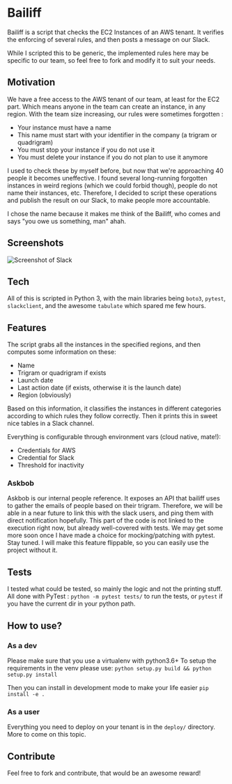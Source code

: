 # Bailiff
Bailiff is a script that checks the EC2 Instances of an AWS tenant. It verifies the enforcing of several rules, and then posts a message on our Slack. 

While I scripted this to be generic, the implemented rules here may be specific to our team, so feel free to fork and modify it to suit your needs.

## Motivation
We have a free access to the AWS tenant of our team, at least for the EC2 part. Which means anyone in the team can create an instance, in any region. With the team size increasing, our rules were sometimes forgotten : 
 - Your instance must have a name
 - This name must start with your identifier in the company (a trigram or quadrigram)
 - You must stop your instance if you do not use it
 - You must delete your instance if you do not plan to use it anymore

I used to check these by myself before, but now that we're approaching 40 people it becomes uneffective. I found several long-running forgotten instances in weird regions (which we could forbid though), people do not name their instances, etc. Therefore, I decided to script these operations and publish the result on our Slack, to make people more accountable.

I chose the name because it makes me think of the Bailiff, who comes and says "you owe us something, man" ahah.

## Screenshots
![Screenshot of Slack](/../screenshots/assets/capture.png?raw=true)

## Tech
All of this is scripted in Python 3, with the main libraries being `boto3`, `pytest`, `slackclient`, and the awesome `tabulate` which spared me few hours.

## Features
The script grabs all the instances in the specified regions, and then computes some information on these:
- Name
- Trigram or quadrigram if exists
- Launch date
- Last action date (if exists, otherwise it is the launch date)
- Region (obviously)

Based on this information, it classifies the instances in different categories according to which rules they follow correctly. Then it prints this in sweet nice tables in a Slack channel.

Everything is configurable through environment vars (cloud native, mate!):
- Credentials for AWS
- Credential for Slack
- Threshold for inactivity

### Askbob
Askbob is our internal people reference. It exposes an API that bailiff uses to gather the emails of people based on their trigram. Therefore, we will be able in a near future to link this with the slack users, and ping them with direct notification hopefully.
This part of the code is not linked to the execution right now, but already well-covered with tests. We may get some more soon once I have made a choice for mocking/patching with pytest. Stay tuned.
I will make this feature flippable, so you can easily use the project without it.

## Tests
I tested what could be tested, so mainly the logic and not the printing stuff. All done with PyTest : `python -m pytest tests/` to run the tests, or `pytest` if you have the current dir in your python path.

## How to use?
### As a dev
Please make sure that you use a virtualenv with python3.6+
To setup the requirements in the venv please use:
```python setup.py build && python setup.py install```

Then you can install in development mode to make your life easier
```pip install -e .```

### As a user
Everything you need to deploy on your tenant is in the `deploy/` directory. More to come on this topic.

## Contribute
Feel free to fork and contribute, that would be an awesome reward!


